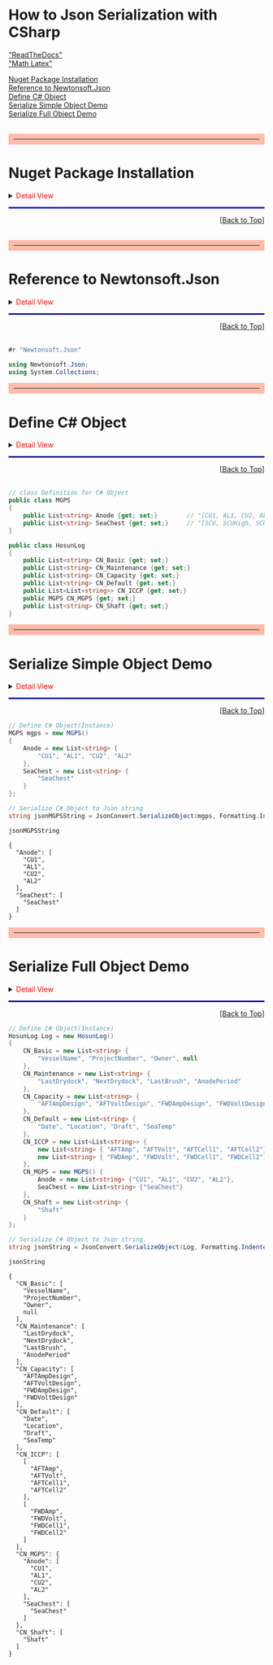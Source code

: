 <style>
    r { color:red }
    b { color:blue }
    g { color:green }
</style>

# How to Json Serialization with CSharp


<a href=https://jupyter-notebook.readthedocs.io/en/stable/>"ReadTheDocs"</a><br/>
<a href=https://www.math.ubc.ca/~pwalls/math-python/jupyter/latex/>"Math Latex"</a><br/>

<a href="#Nuget-Package-Installation">Nuget Package Installation</a><br/>
<a href="#Reference-to-Newtonsoft.Json">Reference to Newtonsoft.Json</a><br/>
<a href="#Define-C#-Object">Define C# Object</a><br/>
<a href="#Serialize-Simple-Object-Demo">Serialize Simple Object Demo</a><br/>
<a href="#Serialize-Full-Object-Demo">Serialize Full Object Demo</a><br/><br/>




<hr style="border:10px solid #ffbbaa"/>

# Nuget Package Installation

<details>
<summary><font color=red>Detail View</font></summary>
    
In order to **Serialize** C# Object to Json string or **Deserialize** Json string to C# Object, <br/>
firstly install NewtonSoft.Json Nuget Package.

### Nuget Package Installation for "Newtonsoft.Json"
```CSharp
#r "Newtonsoft.Json"
```
<br/>
</details>

<hr style="border:1px solid blue">
<div style="text-align:right">[<a href="#How-to-Json-Serialization-with-CSharp">Back to Top</a>]</div><br/>




<hr style="border:10px solid #ffbbaa"/>

# Reference to Newtonsoft.Json

<details>
<summary><font color=red>Detail View</font></summary>
    
In order to use *Newtonsoft.Json* Package<br/>
**using** statement must be described.

```CSharp
using Newtonsoft.Json;
```

<br/>
</details>
<hr style="border:1px solid blue">
<div style="text-align:right">[<a href="#How-to-Json-Serialization-with-CSharp">Back to Top</a>]</div><br/>



```C#
#r "Newtonsoft.Json"

using Newtonsoft.Json;
using System.Collections;
```



<hr style="border:10px solid #ffbbaa"/>

# Define C# Object

<details>
    <summary><font color=red>Detail View</font></summary>

Define Simple class which has just 4 simple string properties<br/>
This simple class will have just **Column name** information not the **Data**

```CSharp
public class MGPS
{
    public List<string> Anode {get; set;}        // "[CU1, AL1, CU2, AL2, ...]" 
    public List<string> SeaChest {get; set;}     // "[SCU, SCUHigh, SCULow, ...]"
}
```
<br/>

</details>

<hr style="border:1px solid blue">
<div style="text-align:right">[<a href="#How-to-Json-Serialization-with-CSharp">Back to Top</a>]</div><br/>



```C#
// class Definition for C# Object
public class MGPS
{
    public List<string> Anode {get; set;}        // "[CU1, AL1, CU2, AL2, ...]" 
    public List<string> SeaChest {get; set;}     // "[SCU, SCUHigh, SCULow, ...]"
}

public class HosunLog
{
    public List<string> CN_Basic {get; set;}
    public List<string> CN_Maintenance {get; set;}
    public List<string> CN_Capacity {get; set;}
    public List<string> CN_Default {get; set;}
    public List<List<string>> CN_ICCP {get; set;}
    public MGPS CN_MGPS {get; set;}
    public List<string> CN_Shaft {get; set;}
}
```



<hr style="border:10px solid #ffbbaa"/>

# Serialize Simple Object Demo

<details>
    <summary><font color=red>Detail View</font></summary>
Initialize MGPS Type mgps instance like below:

```CSharp
MGPS mgps = new MGPSMGPS()
{
    Anode = new List<string> {
        "CU1", "AL1", "CU2", "AL2"
    },
    SeaChest = new List<string> {
        "SeaChest"
    }
};
```
<br/>

Inorder to indedted format of Json string for  legibility,<br/>
use <font color=green>*Formatting.Indented*</font> option in the 
<font color=red>**JsonConvert.SerializeObject(**</font><font color=green> _instance_</font>, <font color=green>_option_</font><font color=red> **)**</font> method

</details>


<hr style="border:1px solid blue"/>
<div style="text-align:right">[<a href="#How-to-Json-Serialization-with-CSharp">Back to Top</a>]</div>


```C#
// Define C# Object(Instance)
MGPS mgps = new MGPS()
{
    Anode = new List<string> {
        "CU1", "AL1", "CU2", "AL2"
    },
    SeaChest = new List<string> {
        "SeaChest"
    }
};

// Serialize C# Object to Json string
string jsonMGPSString = JsonConvert.SerializeObject(mgps, Formatting.Indented);
```


```C#
jsonMGPSString
```




    {
      "Anode": [
        "CU1",
        "AL1",
        "CU2",
        "AL2"
      ],
      "SeaChest": [
        "SeaChest"
      ]
    }





<hr style="border:10px solid #ffbbaa"/>

# Serialize Full Object Demo

<details>
    <summary><font color=red>Detail View</font></summary>

Initialize HosunLog Type Log instance like below:
```CSharp
HosunLog Log = new HosunLog()
{
    CN_Basic = new List<string> { 
        "VesselName", "ProjectNumber", "Owner", null 
    },
    CN_Maintenance = new List<string> {
        "LastDrydock", "NextDrydock", "LastBrush", "AnodePeriod" 
    },
    CN_Capacity = new List<string> {
        "AFTAmpDesign", "AFTVoltDesign", "FWDAmpDesign", "FWDVoltDesign" 
    },
    CN_Default = new List<string> {
        "Date", "Location", "Draft", "SeaTemp"
    },
    CN_ICCP = new List<List<string>> {
        new List<string> { "AFTAmp", "AFTVolt", "AFTCell1", "AFTCell2"}, 
        new List<string> { "FWDAmp", "FWDVolt", "FWDCell1", "FWDCell2"}
    },
    CN_MGPS = new MGPS() {
        Anode = new List<string> {"CU1", "AL1", "CU2", "AL2"},
        SeaChest = new List<string> {"SeaChest"}
    },
    CN_Shaft = new List<string> {
        "Shaft" 
    }
};
```
<br/>

</details>

<hr style="border:1px solid blue"/>
<div style="text-align:right">[<a href="#How-to-Json-Serialization-with-CSharp">Back to Top</a>]</div>


```C#
// Define C# Object(Instance)
HosunLog Log = new HosunLog()
{
    CN_Basic = new List<string> {
        "VesselName", "ProjectNumber", "Owner", null 
    },
    CN_Maintenance = new List<string> {
        "LastDrydock", "NextDrydock", "LastBrush", "AnodePeriod" 
    },
    CN_Capacity = new List<string> {
        "AFTAmpDesign", "AFTVoltDesign", "FWDAmpDesign", "FWDVoltDesign" 
    },
    CN_Default = new List<string> {
        "Date", "Location", "Draft", "SeaTemp"
    },
    CN_ICCP = new List<List<string>> {
        new List<string> { "AFTAmp", "AFTVolt", "AFTCell1", "AFTCell2"}, 
        new List<string> { "FWDAmp", "FWDVolt", "FWDCell1", "FWDCell2"}
    },
    CN_MGPS = new MGPS() {
        Anode = new List<string> {"CU1", "AL1", "CU2", "AL2"},
        SeaChest = new List<string> {"SeaChest"}
    },
    CN_Shaft = new List<string> {
        "Shaft" 
    }
};

// Serialize C# Object to Json string.
string jsonString = JsonConvert.SerializeObject(Log, Formatting.Indented);
```


```C#
jsonString
```




    {
      "CN_Basic": [
        "VesselName",
        "ProjectNumber",
        "Owner",
        null
      ],
      "CN_Maintenance": [
        "LastDrydock",
        "NextDrydock",
        "LastBrush",
        "AnodePeriod"
      ],
      "CN_Capacity": [
        "AFTAmpDesign",
        "AFTVoltDesign",
        "FWDAmpDesign",
        "FWDVoltDesign"
      ],
      "CN_Default": [
        "Date",
        "Location",
        "Draft",
        "SeaTemp"
      ],
      "CN_ICCP": [
        [
          "AFTAmp",
          "AFTVolt",
          "AFTCell1",
          "AFTCell2"
        ],
        [
          "FWDAmp",
          "FWDVolt",
          "FWDCell1",
          "FWDCell2"
        ]
      ],
      "CN_MGPS": {
        "Anode": [
          "CU1",
          "AL1",
          "CU2",
          "AL2"
        ],
        "SeaChest": [
          "SeaChest"
        ]
      },
      "CN_Shaft": [
        "Shaft"
      ]
    }




```C#

```
